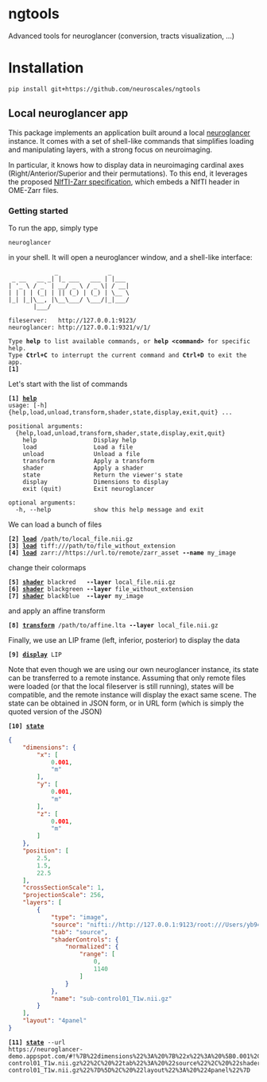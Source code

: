 # ngtools

Advanced tools for neuroglancer (conversion, tracts visualization, ...)

# Installation

```shell
pip install git+https://github.com/neuroscales/ngtools
```

## Local neuroglancer app

This package implements an application built around a local
[neuroglancer](https://github.com/google/neuroglancer) instance.
It comes with a set of shell-like commands that simplifies loading and
manipulating layers, with a strong focus on neuroimaging.

In particular, it knows how to display data in neuroimaging cardinal axes
(Right/Anterior/Superior and their permutations). To this end, it
leverages the proposed
[NIfTI-Zarr specification](https://github.com/neuroscales/nifti-zarr),
which embeds a NIfTI header in OME-Zarr files.

### Getting started

To run the app, simply type

```shell
neuroglancer
```

in your shell. It will open a neuroglancer window, and a shell-like
interface:
<pre><code>             _              _
 _ __   __ _| |_ ___   ___ | |___
| '_ \ / _` | __/ _ \ / _ \| / __|
| | | | (_| | || (_) | (_) | \__ \
|_| |_|\__, |\__\___/ \___/|_|___/
       |___/

fileserver:   http://127.0.0.1:9123/
neuroglancer: http://127.0.0.1:9321/v/1/

Type <b>help</b> to list available commands, or <b>help &lt;command&gt;</b> for specific help.
Type <b>Ctrl+C</b> to interrupt the current command and <b>Ctrl+D</b> to exit the app.
<b>[1]</b>
</code></pre>

Let's start with the list of commands
<pre><code><b>[1] <ins>help</ins></b>
usage: [-h] {help,load,unload,transform,shader,state,display,exit,quit} ...

positional arguments:
  {help,load,unload,transform,shader,state,display,exit,quit}
    help                Display help
    load                Load a file
    unload              Unload a file
    transform           Apply a transform
    shader              Apply a shader
    state               Return the viewer's state
    display             Dimensions to display
    exit (quit)         Exit neuroglancer

optional arguments:
  -h, --help            show this help message and exit
</code></pre>

We can load a bunch of files
<pre><code><b>[2] <ins>load</ins></b> /path/to/local_file.nii.gz
<b>[3] <ins>load</ins></b> tiff:///path/to/file_without_extension
<b>[4] <ins>load</ins></b> zarr://https://url.to/remote/zarr_asset <b>--name</b> my_image
</code></pre>
change their colormaps
<pre><code><b>[5] <ins>shader</ins></b> blackred   <b>--layer</b> local_file.nii.gz
<b>[6] <ins>shader</ins></b> blackgreen <b>--layer</b> file_without_extension
<b>[7] <ins>shader</ins></b> blackblue  <b>--layer</b> my_image
</code></pre>
and apply an affine transform
<pre><code><b>[8] <ins>transform</ins></b> /path/to/affine.lta <b>--layer</b> local_file.nii.gz
</code></pre>
Finally, we use an LIP frame (left, inferior, posterior)  to display
the data
<pre><code><b>[9] <ins>display</ins></b> LIP
</code></pre>

Note that even though we are using our own neuroglancer instance,
its state can be transferred to a remote instance. Assuming that only
remote files were loaded (or that the local fileserver is still running),
states will be compatible, and the remote instance will display the exact
same scene. The state can be obtained in JSON form, or in URL form
(which is simply the quoted version of the JSON)
<pre><code><b>[10] <ins>state</ins></b></code></pre>
```json
{
    "dimensions": {
        "x": [
            0.001,
            "m"
        ],
        "y": [
            0.001,
            "m"
        ],
        "z": [
            0.001,
            "m"
        ]
    },
    "position": [
        2.5,
        1.5,
        22.5
    ],
    "crossSectionScale": 1,
    "projectionScale": 256,
    "layers": [
        {
            "type": "image",
            "source": "nifti://http://127.0.0.1:9123/root:///Users/yb947/Dropbox/data/niizarr/sub-control01_T1w.nii.gz",
            "tab": "source",
            "shaderControls": {
                "normalized": {
                    "range": [
                        0,
                        1140
                    ]
                }
            },
            "name": "sub-control01_T1w.nii.gz"
        }
    ],
    "layout": "4panel"
}
```
<pre><code><b>[11] <ins>state</ins></b> --url
https://neuroglancer-demo.appspot.com/#!%7B%22dimensions%22%3A%20%7B%22x%22%3A%20%5B0.001%2C%20%22m%22%5D%2C%20%22y%22%3A%20%5B0.001%2C%20%22m%22%5D%2C%20%22z%22%3A%20%5B0.001%2C%20%22m%22%5D%7D%2C%20%22displayDimensions%22%3A%20%5B%22x%22%2C%20%22y%22%2C%20%22z%22%5D%2C%20%22position%22%3A%20%5B2.5%2C%201.5%2C%2022.5%5D%2C%20%22crossSectionScale%22%3A%201%2C%20%22projectionScale%22%3A%20256%2C%20%22layers%22%3A%20%5B%7B%22type%22%3A%20%22image%22%2C%20%22source%22%3A%20%22nifti%3A//http%3A//127.0.0.1%3A9123/root%3A///Users/yb947/Dropbox/data/niizarr/sub-control01_T1w.nii.gz%22%2C%20%22tab%22%3A%20%22source%22%2C%20%22shaderControls%22%3A%20%7B%22normalized%22%3A%20%7B%22range%22%3A%20%5B0%2C%201140%5D%7D%7D%2C%20%22name%22%3A%20%22sub-control01_T1w.nii.gz%22%7D%5D%2C%20%22layout%22%3A%20%224panel%22%7D
</code></pre>
